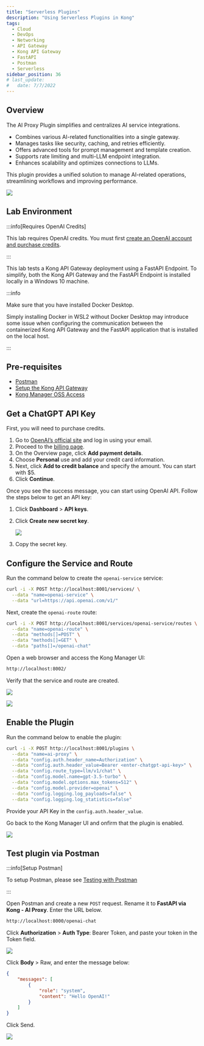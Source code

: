 ```yaml
---
title: "Serverless Plugins"
description: "Using Serverless Plugins in Kong"
tags: 
  - Cloud
  - DevOps
  - Networking 
  - API Gateway
  - Kong API Gateway
  - FastAPI 
  - Postman
  - Serverless
sidebar_position: 36
# last_update:
#   date: 7/7/2022
---
```



## Overview

The AI Proxy Plugin simplifies and centralizes AI service integrations.  

- Combines various AI-related functionalities into a single gateway.  
- Manages tasks like security, caching, and retries efficiently.  
- Offers advanced tools for prompt management and template creation.  
- Supports rate limiting and multi-LLM endpoint integration.  
- Enhances scalability and optimizes connections to LLMs.  

This plugin provides a unified solution to manage AI-related operations, streamlining workflows and improving performance.  

![](/img/docs/12042024-before-after-kong-ai-proxy.png)


## Lab Environment

:::info[Requires OpenAI Credits]

This lab requires OpenAI credits. You must first [create an OpenAI account and purchase credits](#get-a-chatgpt-api-key).

:::

This lab tests a Kong API Gateway deployment using a FastAPI Endpoint. To simplify, both the Kong API Gateway and the FastAPI Endpoint is installed locally in a Windows 10 machine.

:::info 

Make sure that you have installed Docker Desktop. 

Simply installing Docker in WSL2 without Docker Desktop may introduce some issue when configuring the communication between the containerized Kong API Gateway and the FastAPI application that is installed on the local host.

:::

## Pre-requisites 

- [Postman](https://www.postman.com/downloads/)
- [Setup the Kong API Gateway](/docs/006-Networking/060-Kong-API-Gateway/015-Containerized-Kong-and-Other-Apps.md)
- [Kong Manager OSS Access](/docs/006-Networking/060-Kong-API-Gateway/015-Containerized-Kong-and-Other-Apps.md)


## Get a ChatGPT API Key

First, you will need to purchase credits. 

1. Go to [OpenAI’s official site](https://platform.openai.com/docs/api-reference/chat/create) and log in using your email.
3. Proceed to the [billing page](https://platform.openai.com/account/billing).
4. On the Overview page, click **Add payment details**.
5. Choose **Personal** use and add your credit card information.
6. Next, click **Add to credit balance** and specify the amount. You can start with $5.
7. Click **Continue**. 

Once you see the success message, you can start using OpenAI API. Follow the steps below to get an API key:

1. Click **Dashboard** > **API keys**.
2. Click **Create new secret key**.

    ![](/img/docs/12042024-get-chatgpt-api-key.png)

3. Copy the secret key. 

## Configure the Service and Route

Run the command below to create the `openai-service` service:

```bash
curl -i -X POST http://localhost:8001/services/ \
  --data "name=openai-service" \
  --data "url=https://api.openai.com/v1/"
```

Next, create the `openai-route` route:

```bash
curl -i -X POST http://localhost:8001/services/openai-service/routes \
  --data "name=openai-route" \
  --data "methods[]=POST" \
  --data "methods[]=GET" \
  --data "paths[]=/openai-chat" 
```

Open a web browser and access the Kong Manager UI:

```bash
http://localhost:8002/ 
```

Verify that the service and route are created.

![](/img/docs/12042024-ai-proxy-service.png)

![](/img/docs/12042024-ai-proxy-route.png)


## Enable the Plugin 

Run the command below to enable the plugin:

```bash
curl -i -X POST http://localhost:8001/plugins \
  --data "name=ai-proxy" \
  --data "config.auth.header_name=Authorization" \
  --data "config.auth.header_value=Bearer <enter-chatgpt-api-key>" \
  --data "config.route_type=llm/v1/chat" \
  --data "config.model.name=gpt-3.5-turbo" \
  --data "config.model.options.max_tokens=512" \
  --data "config.model.provider=openai" \
  --data "config.logging.log_payloads=false" \
  --data "config.logging.log_statistics=false"  
```

Provide your API Key in the `config.auth.header_value`.

Go back to the Kong Manager UI and onfirm that the plugin is enabled.

![](/img/docs/12042024-ai-proxy-plugin-curl.png)


## Test plugin via Postman 

:::info[Setup Postman]

To setup Postman, please see [Testing with Postman](/docs/006-Networking/060-Kong-API-Gateway/016-Testing-wth-an-FastAPI-Endpoint.md#testing-with-postman)

:::

Open Postman and create a new `POST` request. Rename it to **FastAPI via Kong - AI Proxy**. Enter the URL below.

```bash
http://localhost:8000/openai-chat
```

Click **Authorization** > **Auth Type**: Bearer Token, and paste your token in the Token field.

![](/img/docs/Screenshot-2024-12-05-005842.png)

Click **Body** > Raw, and enter the message below:

```json
{
    "messages": [
        {
            "role": "system",
            "content": "Hello OpenAI!"
        }
    ]
}
```

Click Send.

![](/img/docs/12042024-ai-proxy-working-postman-2.png)

<!-- ![](/img/docs/12042024-ai-proxy-working-postman.png) -->
